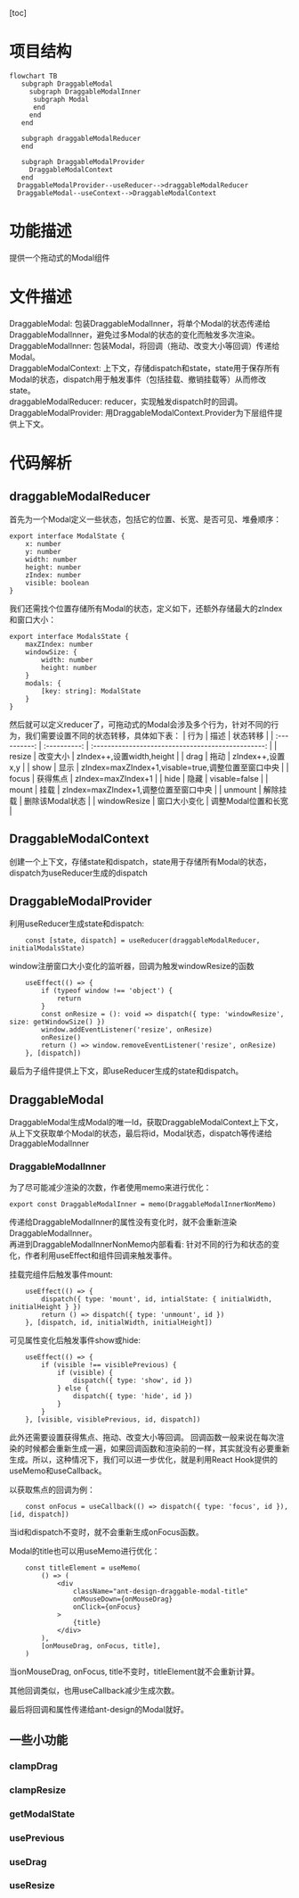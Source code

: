 [toc]
# 项目结构

```mermaid
flowchart TB
   subgraph DraggableModal
     subgraph DraggableModalInner
      subgraph Modal
      end
     end
   end

   subgraph draggableModalReducer
   end

   subgraph DraggableModalProvider
     DraggableModalContext
   end
  DraggableModalProvider--useReducer-->draggableModalReducer
  DraggableModal--useContext-->DraggableModalContext

```

# 功能描述
提供一个拖动式的Modal组件

# 文件描述
DraggableModal: 包装DraggableModalInner，将单个Modal的状态传递给DraggableModalInner，避免过多Modal的状态的变化而触发多次渲染。 <br>
DraggableModalInner: 包装Modal，将回调（拖动、改变大小等回调）传递给Modal。<br>
DraggableModalContext: 上下文，存储dispatch和state，state用于保存所有Modal的状态，dispatch用于触发事件（包括挂载、撤销挂载等）从而修改state。<br>
draggableModalReducer: reducer，实现触发dispatch时的回调。<br>
DraggableModalProvider: 用DraggableModalContext.Provider为下层组件提供上下文。<br>

# 代码解析
## draggableModalReducer
首先为一个Modal定义一些状态，包括它的位置、长宽、是否可见、堆叠顺序：
```
export interface ModalState {
    x: number
    y: number
    width: number
    height: number
    zIndex: number
    visible: boolean
}
```

我们还需找个位置存储所有Modal的状态，定义如下，还额外存储最大的zIndex和窗口大小：
```
export interface ModalsState {
    maxZIndex: number
    windowSize: {
        width: number
        height: number
    }
    modals: {
        [key: string]: ModalState
    }
}
```

然后就可以定义reducer了，可拖动式的Modal会涉及多个行为，针对不同的行为，我们需要设置不同的状态转移，具体如下表：
|     行为     |     描述     |                      状态转移                      |
| :----------: | :----------: | :------------------------------------------------: |
|    resize    |   改变大小   |             zIndex++,设置width,height              |
|     drag     |     拖动     |                  zIndex++,设置x,y                  |
|     show     |     显示     | zIndex=maxZIndex+1,visable=true,调整位置至窗口中央 |
|    focus     |   获得焦点   |                 zIndex=maxZIndex+1                 |
|     hide     |     隐藏     |                   visable=false                    |
|    mount     |     挂载     |       zIndex=maxZIndex+1,调整位置至窗口中央        |
|   unmount    |   解除挂载   |                  删除该Modal状态                   |
| windowResize | 窗口大小变化 |                调整Modal位置和长宽                 |

## DraggableModalContext
创建一个上下文，存储state和dispatch，state用于存储所有Modal的状态，dispatch为useReducer生成的dispatch

## DraggableModalProvider
利用useReducer生成state和dispatch:
```
    const [state, dispatch] = useReducer(draggableModalReducer, initialModalsState)
```

window注册窗口大小变化的监听器，回调为触发windowResize的函数
```
    useEffect(() => {
        if (typeof window !== 'object') {
            return
        }
        const onResize = (): void => dispatch({ type: 'windowResize', size: getWindowSize() })
        window.addEventListener('resize', onResize)
        onResize()
        return () => window.removeEventListener('resize', onResize)
    }, [dispatch])
```

最后为子组件提供上下文，即useReducer生成的state和dispatch。

## DraggableModal
DraggableModal生成Modal的唯一Id，获取DraggableModalContext上下文，从上下文获取单个Modal的状态，最后将id，Modal状态，dispatch等传递给DraggableModalInner

### DraggableModalInner
为了尽可能减少渲染的次数，作者使用memo来进行优化：
```
export const DraggableModalInner = memo(DraggableModalInnerNonMemo)
```
传递给DraggableModalInner的属性没有变化时，就不会重新渲染DraggableModalInner。<br>
再进到DraggableModalInnerNonMemo内部看看:
针对不同的行为和状态的变化，作者利用useEffect和组件回调来触发事件。

挂载完组件后触发事件mount:
```
    useEffect(() => {
        dispatch({ type: 'mount', id, intialState: { initialWidth, initialHeight } })
        return () => dispatch({ type: 'unmount', id })
    }, [dispatch, id, initialWidth, initialHeight])

```

可见属性变化后触发事件show或hide:
```
    useEffect(() => {
        if (visible !== visiblePrevious) {
            if (visible) {
                dispatch({ type: 'show', id })
            } else {
                dispatch({ type: 'hide', id })
            }
        }
    }, [visible, visiblePrevious, id, dispatch])
```

此外还需要设置获得焦点、拖动、改变大小等回调。
回调函数一般来说在每次渲染的时候都会重新生成一遍，如果回调函数和渲染前的一样，其实就没有必要重新生成。所以，这种情况下，我们可以进一步优化，就是利用React Hook提供的useMemo和useCallback。

以获取焦点的回调为例：
```
    const onFocus = useCallback(() => dispatch({ type: 'focus', id }), [id, dispatch])

```
当id和dispatch不变时，就不会重新生成onFocus函数。

Modal的title也可以用useMemo进行优化：
```
    const titleElement = useMemo(
        () => (
            <div
                className="ant-design-draggable-modal-title"
                onMouseDown={onMouseDrag}
                onClick={onFocus}
            >
                {title}
            </div>
        ),
        [onMouseDrag, onFocus, title],
    )
```
当onMouseDrag, onFocus, title不变时，titleElement就不会重新计算。

其他回调类似，也用useCallback减少生成次数。

最后将回调和属性传递给ant-design的Modal就好。


## 一些小功能
### clampDrag 

### clampResize

### getModalState

### usePrevious

### useDrag

### useResize
